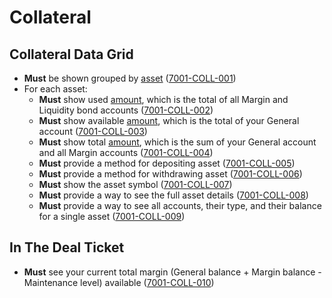 # Collateral

## Collateral Data Grid

- **Must** be shown grouped by [asset](9001-DATA-data_display.md#asset-balances) (<a name="7001-COLL-001" href="#7001-COLL-001">7001-COLL-001</a>)
- For each asset:
  - **Must** show used [amount](9001-DATA-data_display.md#asset-balances), which is the total of all Margin and Liquidity bond accounts (<a name="7001-COLL-002" href="#7001-COLL-002">7001-COLL-002</a>)
  - **Must** show available [amount](9001-DATA-data_display.md#asset-balances), which is the total of your General account (<a name="7001-COLL-003" href="#7001-COLL-003">7001-COLL-003</a>)
  - **Must** show total [amount](9001-DATA-data_display.md#asset-balances), which is the sum of your General account and all Margin accounts (<a name="7001-COLL-004" href="#7001-COLL-004">7001-COLL-004</a>)
  - **Must** provide a method for depositing asset (<a name="7001-COLL-005" href="#7001-COLL-005">7001-COLL-005</a>)
  - **Must** provide a method for withdrawing asset (<a name="7001-COLL-006" href="#7001-COLL-006">7001-COLL-006</a>)
  - **Must** show the asset symbol (<a name="7001-COLL-007" href="#7001-COLL-007">7001-COLL-007</a>)
  - **Must** provide a way to see the full asset details (<a name="7001-COLL-008" href="#7001-COLL-008">7001-COLL-008</a>)
  - **Must** provide a way to see all accounts, their type, and their balance for a single asset (<a name="7001-COLL-009" href="#7001-COLL-009">7001-COLL-009</a>)

## In The Deal Ticket

- **Must** see your current total margin (General balance + Margin balance - Maintenance level) available (<a name="7001-COLL-010" href="#7001-COLL-010">7001-COLL-010</a>)
